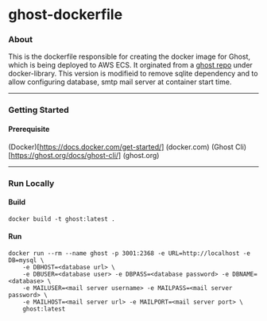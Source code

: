 # ghost-dockerfile

### About

This is the dockerfile responsible for creating the docker image for Ghost,
which is being deployed to AWS ECS. It orginated from a
[ghost repo](https://github.com/docker-library/ghost/tree/d597db3b33396195576710c3af6c4c9dffbc454d/3/debian)
under docker-library. This version is modifieid to remove sqlite dependency and
to allow configuring database, smtp mail server at container start time.

----

### Getting Started

#### Prerequisite

(Docker)[https://docs.docker.com/get-started/] (docker.com)
(Ghost Cli)[https://ghost.org/docs/ghost-cli/] (ghost.org)

----

### Run Locally

#### Build

```
docker build -t ghost:latest .
```

#### Run

```
docker run --rm --name ghost -p 3001:2368 -e URL=http://localhost -e DB=mysql \
	-e DBHOST=<database url> \
	-e DBUSER=<database user> -e DBPASS=<database password> -e DBNAME=<database> \
	-e MAILUSER=<mail server username> -e MAILPASS=<mail server password> \
	-e MAILHOST=<mail server url> -e MAILPORT=<mail server port> \
	ghost:latest
```
